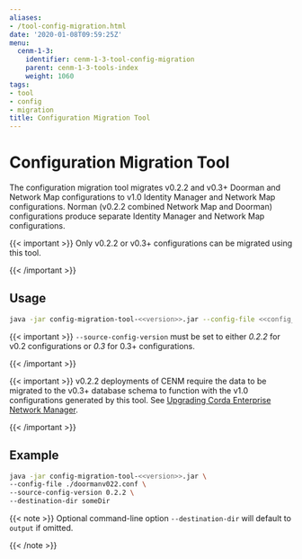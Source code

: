 ```yaml
---
aliases:
- /tool-config-migration.html
date: '2020-01-08T09:59:25Z'
menu:
  cenm-1-3:
    identifier: cenm-1-3-tool-config-migration
    parent: cenm-1-3-tools-index
    weight: 1060
tags:
- tool
- config
- migration
title: Configuration Migration Tool
---
```



# Configuration Migration Tool

The configuration migration tool migrates v0.2.2 and v0.3+ Doorman and Network Map configurations to v1.0 Identity Manager and
Network Map configurations. Norman (v0.2.2 combined Network Map and Doorman) configurations produce separate Identity Manager and
Network Map configurations.


{{< important >}}
Only v0.2.2 or v0.3+ configurations can be migrated using this tool.


{{< /important >}}


## Usage

```bash
java -jar config-migration-tool-<<version>>.jar --config-file <<config_file>> [options]
```


{{< important >}}
`--source-config-version` must be set to either *0.2.2* for v0.2 configurations or *0.3* for 0.3+ configurations.


{{< /important >}}


{{< important >}}
v0.2.2 deployments of CENM require the data to be migrated to the v0.3+ database schema to function with
the v1.0 configurations generated by this tool. See [Upgrading Corda Enterprise Network Manager](upgrade-notes.md).


{{< /important >}}


## Example

```bash
java -jar config-migration-tool-<<version>>.jar \
--config-file ./doormanv022.conf \
--source-config-version 0.2.2 \
--destination-dir someDir
```

{{< note >}}
Optional command-line option `--destination-dir` will default to `output` if omitted.

{{< /note >}}
